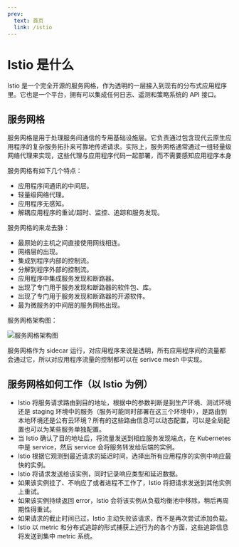 ```yaml
---
prev:
  text: 首页
  link: /istio
---
```


# Istio 是什么

Istio 是一个完全开源的服务网格，作为透明的一层接入到现有的分布式应用程序里。它也是一个平台，拥有可以集成任何日志、遥测和策略系统的 API 接口。

## 服务网格

服务网格是用于处理服务间通信的专用基础设施层。它负责通过包含现代云原生应用程序的复杂服务拓扑来可靠地传递请求。实际上，服务网格通常通过一组轻量级网络代理来实现，这些代理与应用程序代码一起部署，而不需要感知应用程序本身

服务网格有如下几个特点：

- 应用程序间通讯的中间层。
- 轻量级网络代理。
- 应用程序无感知。
- 解耦应用程序的重试/超时、监控、追踪和服务发现。

服务网格的来龙去脉：

- 最原始的主机之间直接使用网线相连。
- 网络层的出现。
- 集成到程序内部的控制流。
- 分解到程序外部的控制流。
- 应用程序中集成服务发现和断路器。
- 出现了专门用于服务发现和断路器的软件包、库。
- 出现了专门用于服务发现和断路器的开源软件。
- 最为微服务的中间层的服务网格出现。

服务网格架构图：

![服务网格架构图](/istio/serviceMesh.jpg)

服务网格作为 sidecar 运行，对应用程序来说是透明，所有应用程序间的流量都会通过它，所以对应用程序流量的控制都可以在 serivce mesh 中实现。

## 服务网格如何工作（以 Istio 为例）

- Istio 将服务请求路由到目的地址，根据中的参数判断是到生产环境、测试环境还是 staging 环境中的服务（服务可能同时部署在这三个环境中），是路由到本地环境还是公有云环境？所有的这些路由信息可以动态配置，可以是全局配置也可以为某些服务单独配置。
- 当 Istio 确认了目的地址后，将流量发送到相应服务发现端点，在 Kubernetes 中是 service，然后 service 会将服务转发给后端的实例。
- Istio 根据它观测到最近请求的延迟时间，选择出所有应用程序的实例中响应最快的实例。
- Istio 将请求发送给该实例，同时记录响应类型和延迟数据。
- 如果该实例挂了、不响应了或者进程不工作了，Istio 将把请求发送到其他实例上重试。
- 如果该实例持续返回 error，Istio 会将该实例从负载均衡池中移除，稍后再周期性得重试。
- 如果请求的截止时间已过，Istio 主动失败该请求，而不是再次尝试添加负载。
- Istio 以 metric 和分布式追踪的形式捕获上述行为的各个方面，这些追踪信息将发送到集中 metric 系统。
